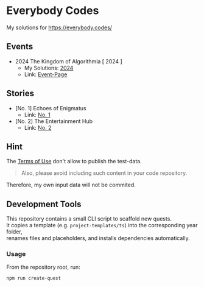 # Everybody Codes

My solutions for https://everybody.codes/

## Events
* 2024 The Kingdom of Algorithmia [ 2024 ]
	* My Solutions: [2024](https://github.com/MrTimeey/everybody-codes/2024_the-kingdom-of-algorithmia)
	* Link: [Event-Page](https://everybody.codes/event/2024)

## Stories
* [No. 1] Echoes of Enigmatus
	* Link: [No. 1](https://everybody.codes/story/1/quests)
* [No. 2] The Entertainment Hub
	* Link: [No. 2](https://everybody.codes/story/2/quests)

## Hint

The [Terms of Use](https://everybody.codes/legal) don't allow to publish the test-data.

> Also, please avoid including such content in your code repository.

Therefore, my own input data will not be commited.

## Development Tools

This repository contains a small CLI script to scaffold new quests.  
It copies a template (e.g. `project-templates/ts`) into the corresponding year folder,  
renames files and placeholders, and installs dependencies automatically.

### Usage

From the repository root, run:

```bash
npm run create-quest